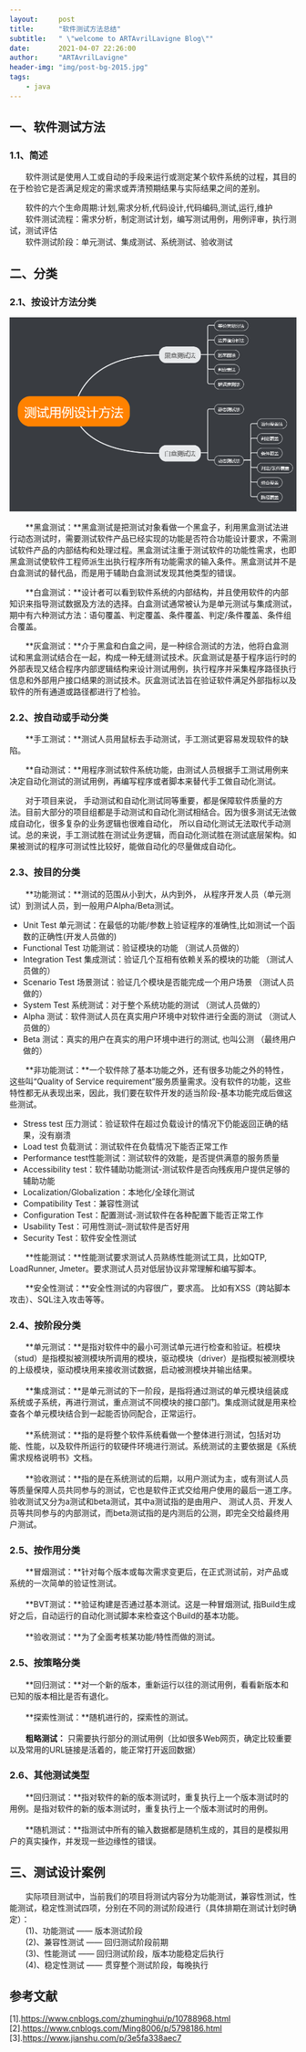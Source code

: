 ```yaml
---
layout:     post
title:      "软件测试方法总结"
subtitle:   " \"welcome to ARTAvrilLavigne Blog\""
date:       2021-04-07 22:26:00
author:     "ARTAvrilLavigne"
header-img: "img/post-bg-2015.jpg"
tags:
    - java
---
```

## 一、软件测试方法<br>

### 1.1、简述<br>

　　软件测试是使用人工或自动的手段来运行或测定某个软件系统的过程，其目的在于检验它是否满足规定的需求或弄清预期结果与实际结果之间的差别。<br>
  
　　软件的六个生命周期:计划,需求分析,代码设计,代码编码,测试,运行,维护<br>
　　软件测试流程：需求分析，制定测试计划，编写测试用例，用例评审，执行测试，测试评估<br>
　　软件测试阶段：单元测试、集成测试、系统测试、验收测试<br>


## 二、分类<br>

### 2.1、按设计方法分类<br>

<div>
	<a class="fancybox_mydefine" rel="group" href="https://github.com/ARTAvrilLavigne/ARTAvrilLavigne.github.io/blob/master/myblog/2021-03-10-Test-Method/1.png?raw=true">
            <img id="testMethod" src="https://github.com/ARTAvrilLavigne/ARTAvrilLavigne.github.io/blob/master/myblog/2021-03-10-Test-Method/1.png?raw=true" alt="testMethod"/>
	</a>
</div>

　　**黑盒测试：**黑盒测试是把测试对象看做一个黑盒子，利用黑盒测试法进行动态测试时，需要测试软件产品已经实现的功能是否符合功能设计要求，不需测试软件产品的内部结构和处理过程。黑盒测试注重于测试软件的功能性需求，也即黑盒测试使软件工程师派生出执行程序所有功能需求的输入条件。黑盒测试并不是白盒测试的替代品，而是用于辅助白盒测试发现其他类型的错误。<br>  

　　**白盒测试：**设计者可以看到软件系统的内部结构，并且使用软件的内部知识来指导测试数据及方法的选择。白盒测试通常被认为是单元测试与集成测试，期中有六种测试方法：语句覆盖、判定覆盖、条件覆盖、判定/条件覆盖、条件组合覆盖。<br>  

　　**灰盒测试：**介于黑盒和白盒之间，是一种综合测试的方法，他将白盒测试和黑盒测试结合在一起，构成一种无缝测试技术。灰盒测试是基于程序运行时的外部表现又结合程序内部逻辑结构来设计测试用例，执行程序并采集程序路径执行信息和外部用户接口结果的测试技术。灰盒测试法旨在验证软件满足外部指标以及软件的所有通道或路径都进行了检验。<br>

### 2.2、按自动或手动分类<br>

　　**手工测试：**测试人员用鼠标去手动测试，手工测试更容易发现软件的缺陷。<br>  

　　**自动测试：**用程序测试软件系统功能，由测试人员根据手工测试用例来决定自动化测试的测试用例，再编写程序或者脚本来替代手工做自动化测试。<br>  

　　对于项目来说， 手动测试和自动化测试同等重要，都是保障软件质量的方法。目前大部分的项目组都是手动测试和自动化测试相结合。因为很多测试无法做成自动化，很多复杂的业务逻辑也很难自动化， 所以自动化测试无法取代手动测试。总的来说，手工测试胜在测试业务逻辑，而自动化测试胜在测试底层架构。如果被测试的程序可测试性比较好，能做自动化的尽量做成自动化。<br>
  
### 2.3、按目的分类<br>

　　**功能测试：**测试的范围从小到大，从内到外， 从程序开发人员（单元测试）到测试人员，到一般用户Alpha/Beta测试。<br>
* Unit Test 单元测试：在最低的功能/参数上验证程序的准确性,比如测试一个函数的正确性(开发人员做的)<br>
* Functional Test 功能测试：验证模块的功能                     （测试人员做的）<br>
* Integration Test 集成测试：验证几个互相有依赖关系的模块的功能 （测试人员做的）<br>
* Scenario Test  场景测试：验证几个模块是否能完成一个用户场景   （测试人员做的）<br>
* System Test  系统测试：对于整个系统功能的测试                 （测试人员做的）<br>
* Alpha 测试：软件测试人员在真实用户环境中对软件进行全面的测试   （测试人员做的）<br>
* Beta 测试：真实的用户在真实的用户环境中进行的测试, 也叫公测    （最终用户做的）<br>

　　**非功能测试：**一个软件除了基本功能之外，还有很多功能之外的特性，这些叫“Quality of Service requirement”服务质量需求。没有软件的功能，这些特性都无从表现出来，因此，我们要在软件开发的适当阶段-基本功能完成后做这些测试。<br>
* Stress test 压力测试：验证软件在超过负载设计的情况下仍能返回正确的结果，没有崩溃<br>
* Load test 负载测试：测试软件在负载情况下能否正常工作<br>
* Performance test性能测试：测试软件的效能，是否提供满意的服务质量<br>
* Accessibility test：软件辅助功能测试-测试软件是否向残疾用户提供足够的辅助功能<br>
* Localization/Globalization：本地化/全球化测试<br>
* Compatibility Test：兼容性测试<br>
* Configuration Test：配置测试-测试软件在各种配置下能否正常工作<br>
* Usability Test：可用性测试–测试软件是否好用<br>
* Security Test：软件安全性测试<br>

　　**性能测试：**性能测试要求测试人员熟练性能测试工具，比如QTP, LoadRunner, Jmeter。要求测试人员对低层协议非常理解和编写脚本。<br>

　　**安全性测试：**安全性测试的内容很广，要求高。 比如有XSS（跨站脚本攻击）、SQL注入攻击等等。<br>

### 2.4、按阶段分类<br>

　　**单元测试：**是指对软件中的最小可测试单元进行检查和验证。桩模块（stud）是指模拟被测模块所调用的模块，驱动模块（driver）是指模拟被测模块的上级模块，驱动模块用来接收测试数据，启动被测模块并输出结果。<br>
<br>
　　**集成测试：**是单元测试的下一阶段，是指将通过测试的单元模块组装成系统或子系统，再进行测试，重点测试不同模块的接口部门。集成测试就是用来检查各个单元模块结合到一起能否协同配合，正常运行。<br>
<br>
　　**系统测试：**指的是将整个软件系统看做一个整体进行测试，包括对功能、性能，以及软件所运行的软硬件环境进行测试。系统测试的主要依据是《系统需求规格说明书》文档。<br>
<br>
　　**验收测试：**指的是在系统测试的后期，以用户测试为主，或有测试人员等质量保障人员共同参与的测试，它也是软件正式交给用户使用的最后一道工序。 验收测试又分为a测试和beta测试，其中a测试指的是由用户、 测试人员、开发人员等共同参与的内部测试，而beta测试指的是内测后的公测，即完全交给最终用户测试。<br>

### 2.5、按作用分类<br>

　　**冒烟测试：**针对每个版本或每次需求变更后，在正式测试前，对产品或系统的一次简单的验证性测试。<br>
<br>
　　**BVT测试：**验证构建是否通过基本测试。这是一种冒烟测试, 指Build生成好之后，自动运行的自动化测试脚本来检查这个Build的基本功能。<br>
<br>
　　**验收测试：**为了全面考核某功能/特性而做的测试。<br>

### 2.5、按策略分类<br>

　　**回归测试：**对一个新的版本，重新运行以往的测试用例，看看新版本和已知的版本相比是否有退化。<br>
<br>
　　**探索性测试：**随机进行的，探索性的测试。<br>
<br>
　　**粗略测试：** 只需要执行部分的测试用例（比如很多Web网页，确定比较重要以及常用的URL链接是活着的，能正常打开返回数据）<br>

### 2.6、其他测试类型<br>

　　**回归测试：**指对软件的新的版本测试时，重复执行上一个版本测试时的用例。是指对软件的新的版本测试时，重复执行上一个版本测试时的用例。<br>
<br>
　　**随机测试：**指测试中所有的输入数据都是随机生成的，其目的是模拟用户的真实操作，并发现一些边缘性的错误。<br>

## 三、测试设计案例<br>

　　实际项目测试中，当前我们的项目将测试内容分为功能测试，兼容性测试，性能测试，稳定性测试四项，分别在不同的测试阶段进行（具体排期在测试计划时确定）：<br>
　　(1)、功能测试 —— 版本测试阶段<br>
　　(2)、兼容性测试 —— 回归测试阶段前期<br>
　　(3)、性能测试 —— 回归测试阶段，版本功能稳定后执行<br>
　　(4)、稳定性测试 —— 贯穿整个测试阶段，每晚执行<br>

## 参考文献<br>

[1].https://www.cnblogs.com/zhuminghui/p/10788968.html<br>
[2].https://www.cnblogs.com/Ming8006/p/5798186.html<br>
[3].https://www.jianshu.com/p/3e5fa338aec7<br>

